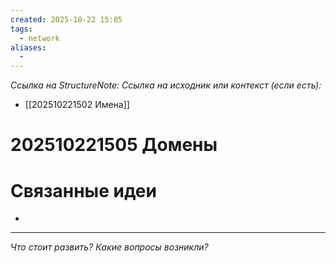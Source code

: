```yaml
---
created: 2025-10-22 15:05
tags:
  - network
aliases:
  -
---
```

*Ссылка на StructureNote:*
*Ссылка на исходник или контекст (если есть):*
- [[202510221502 Имена]]

# 202510221505 Домены


# Связанные идеи

- 

---

*Что стоит развить? Какие вопросы возникли?*

